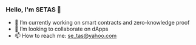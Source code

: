 ### Hello, I'm SETAS 👋

- 🔭 I’m currently working on smart contracts and zero-knowledge proof
- 👯 I’m looking to collaborate on dApps
- 📫 How to reach me: se_tas@yahoo.com
